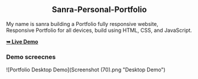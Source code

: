 <h2 align="center">Sanra-Personal-Portfolio</h2>

  My name is sanra building a Portfolio fully responsive website, <br />Responsive Portfolio for all devices, build using HTML, CSS, and JavaScript.

  <a href="https://YujiTech.github.io/grilli/"><strong>➥ Live Demo</strong></a>

  ### Demo screecnes

![Portfolio Desktop Demo](Screenshot (70).png "Desktop Demo")  
